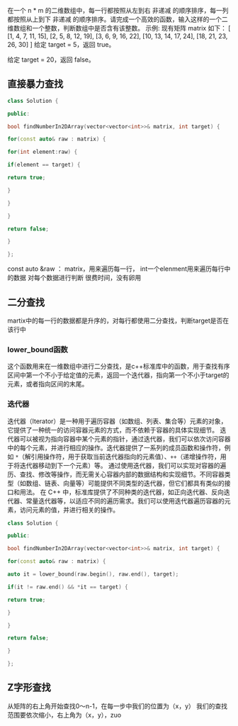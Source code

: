 在一个 n * m 的二维数组中，每一行都按照从左到右 非递减 的顺序排序，每一列都按照从上到下 非递减 的顺序排序。请完成一个高效的函数，输入这样的一个二维数组和一个整数，判断数组中是否含有该整数。
示例:
现有矩阵 matrix 如下：
[
  [1,   4,  7, 11, 15],
  [2,   5,  8, 12, 19],
  [3,   6,  9, 16, 22],
  [10, 13, 14, 17, 24],
  [18, 21, 23, 26, 30]
]
给定 target = 5，返回 true。

给定 target = 20，返回 false。
## 直接暴力查找
```c++
class Solution {

public:

bool findNumberIn2DArray(vector<vector<int>>& matrix, int target) {

for(const auto& raw : matrix) {

for(int element:raw) {

if(element == target) {

return true;

}

}

}

return false;

}

};
```
const auto &raw ： matrix，用来遍历每一行，
int一个elenment用来遍历每行中的数据
对每个数据进行判断
很费时间，没有卵用
## 二分查找
martix中的每一行的数据都是升序的，对每行都使用二分查找，判断target是否在该行中
### lower_bound函数
这个函数用来在一维数组中进行二分查找，是c++标准库中的函数，用于查找有序区间中第一个不小于给定值的元素，返回一个迭代器，指向第一个不小于target的元素，或者指向区间的末尾。
### 迭代器
迭代器（Iterator）是一种用于遍历容器（如数组、列表、集合等）元素的对象，它提供了一种统一的访问容器元素的方式，而不依赖于容器的具体实现细节。
迭代器可以被视为指向容器中某个元素的指针，通过迭代器，我们可以依次访问容器中的每个元素，并进行相应的操作。迭代器提供了一系列的成员函数和操作符，例如 `*`（解引用操作符，用于获取当前迭代器指向的元素值）、`++`（递增操作符，用于将迭代器移动到下一个元素）等。
通过使用迭代器，我们可以实现对容器的遍历、查找、修改等操作，而无需关心容器内部的数据结构和实现细节。不同容器类型（如数组、链表、向量等）可能提供不同类型的迭代器，但它们都具有类似的接口和用法。
在 C++ 中，标准库提供了不同种类的迭代器，如正向迭代器、反向迭代器、常量迭代器等，以适应不同的遍历需求。我们可以使用迭代器遍历容器的元素，访问元素的值，并进行相关的操作。
```c++
class Solution {

public:

bool findNumberIn2DArray(vector<vector<int>>& matrix, int target) {

for(const auto& raw : matrix) {

auto it = lower_bound(raw.begin(), raw.end(), target);

if(it != raw.end() && *it == target) {

return true;

}

}

return false;

}

};
```
## Z字形查找
从矩阵的右上角开始查找0～n-1，在每一步中我们的位置为（x，y）
我们的查找范围要依次缩小，右上角为（x，y），zuo


